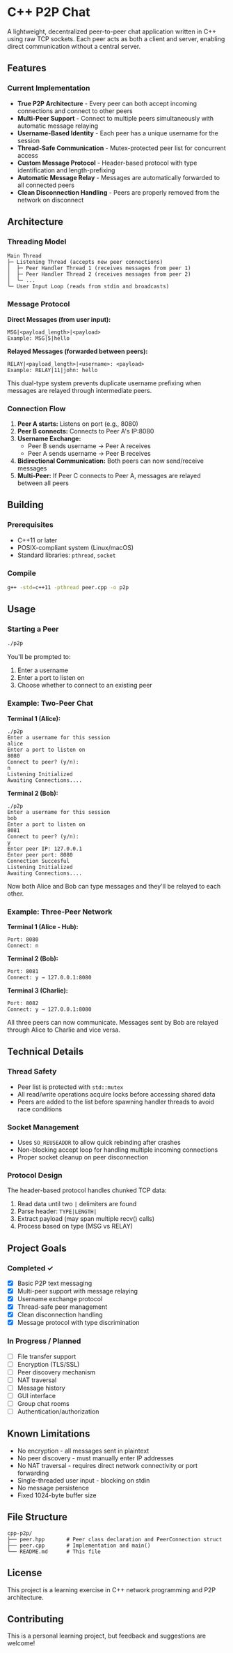 # C++ P2P Chat

A lightweight, decentralized peer-to-peer chat application written in C++ using raw TCP sockets. Each peer acts as both a client and server, enabling direct communication without a central server.

## Features

### Current Implementation

- **True P2P Architecture** - Every peer can both accept incoming connections and connect to other peers
- **Multi-Peer Support** - Connect to multiple peers simultaneously with automatic message relaying
- **Username-Based Identity** - Each peer has a unique username for the session
- **Thread-Safe Communication** - Mutex-protected peer list for concurrent access
- **Custom Message Protocol** - Header-based protocol with type identification and length-prefixing
- **Automatic Message Relay** - Messages are automatically forwarded to all connected peers
- **Clean Disconnection Handling** - Peers are properly removed from the network on disconnect

## Architecture

### Threading Model

```
Main Thread
├─ Listening Thread (accepts new peer connections)
│  ├─ Peer Handler Thread 1 (receives messages from peer 1)
│  ├─ Peer Handler Thread 2 (receives messages from peer 2)
│  └─ ...
└─ User Input Loop (reads from stdin and broadcasts)
```

### Message Protocol

**Direct Messages (from user input):**
```
MSG|<payload_length>|<payload>
Example: MSG|5|hello
```

**Relayed Messages (forwarded between peers):**
```
RELAY|<payload_length>|<username>: <payload>
Example: RELAY|11|john: hello
```

This dual-type system prevents duplicate username prefixing when messages are relayed through intermediate peers.

### Connection Flow

1. **Peer A starts:** Listens on port (e.g., 8080)
2. **Peer B connects:** Connects to Peer A's IP:8080
3. **Username Exchange:**
   - Peer B sends username → Peer A receives
   - Peer A sends username → Peer B receives
4. **Bidirectional Communication:** Both peers can now send/receive messages
5. **Multi-Peer:** If Peer C connects to Peer A, messages are relayed between all peers

## Building

### Prerequisites

- C++11 or later
- POSIX-compliant system (Linux/macOS)
- Standard libraries: `pthread`, `socket`

### Compile

```bash
g++ -std=c++11 -pthread peer.cpp -o p2p
```

## Usage

### Starting a Peer

```bash
./p2p
```

You'll be prompted to:
1. Enter a username
2. Enter a port to listen on
3. Choose whether to connect to an existing peer

### Example: Two-Peer Chat

**Terminal 1 (Alice):**
```
./p2p
Enter a username for this session
alice
Enter a port to listen on
8080
Connect to peer? (y/n):
n
Listening Initialized
Awaiting Connections....
```

**Terminal 2 (Bob):**
```
./p2p
Enter a username for this session
bob
Enter a port to listen on
8081
Connect to peer? (y/n):
y
Enter peer IP: 127.0.0.1
Enter peer port: 8080
Connection Succesful
Listening Initialized
Awaiting Connections....
```

Now both Alice and Bob can type messages and they'll be relayed to each other.

### Example: Three-Peer Network

**Terminal 1 (Alice - Hub):**
```
Port: 8080
Connect: n
```

**Terminal 2 (Bob):**
```
Port: 8081
Connect: y → 127.0.0.1:8080
```

**Terminal 3 (Charlie):**
```
Port: 8082
Connect: y → 127.0.0.1:8080
```

All three peers can now communicate. Messages sent by Bob are relayed through Alice to Charlie and vice versa.

## Technical Details

### Thread Safety

- Peer list is protected with `std::mutex`
- All read/write operations acquire locks before accessing shared data
- Peers are added to the list before spawning handler threads to avoid race conditions

### Socket Management

- Uses `SO_REUSEADDR` to allow quick rebinding after crashes
- Non-blocking accept loop for handling multiple incoming connections
- Proper socket cleanup on peer disconnection

### Protocol Design

The header-based protocol handles chunked TCP data:
1. Read data until two `|` delimiters are found
2. Parse header: `TYPE|LENGTH|`
3. Extract payload (may span multiple recv() calls)
4. Process based on type (MSG vs RELAY)

## Project Goals

### Completed ✓

- [x] Basic P2P text messaging
- [x] Multi-peer support with message relaying
- [x] Username exchange protocol
- [x] Thread-safe peer management
- [x] Clean disconnection handling
- [x] Message protocol with type discrimination

### In Progress / Planned

- [ ] File transfer support
- [ ] Encryption (TLS/SSL)
- [ ] Peer discovery mechanism
- [ ] NAT traversal
- [ ] Message history
- [ ] GUI interface
- [ ] Group chat rooms
- [ ] Authentication/authorization

## Known Limitations

- No encryption - all messages sent in plaintext
- No peer discovery - must manually enter IP addresses
- No NAT traversal - requires direct network connectivity or port forwarding
- Single-threaded user input - blocking on stdin
- No message persistence
- Fixed 1024-byte buffer size

## File Structure

```
cpp-p2p/
├── peer.hpp       # Peer class declaration and PeerConnection struct
├── peer.cpp       # Implementation and main()
└── README.md      # This file
```

## License

This project is a learning exercise in C++ network programming and P2P architecture.

## Contributing

This is a personal learning project, but feedback and suggestions are welcome!

